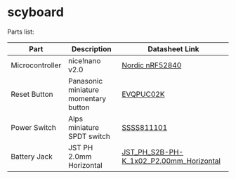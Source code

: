 # scyboard

Parts list:

| Part           | Description               | Datasheet Link                                                                 |
|----------------|---------------------------|--------------------------------------------------------------------------------|
| Microcontroller | nice!nano v2.0   | [Nordic nRF52840](https://nicekeyboards.com/nice-nano)   |    
| Reset Button   | Panasonic miniature momentary button | [EVQPUC02K](https://cdn.shopify.com/s/files/1/0618/5674/3655/files/PANASONIC-EVQPUC02K.pdf) |
| Power Switch   | Alps miniature SPDT switch | [SSSS811101](https://cdn.shopify.com/s/files/1/0618/5674/3655/files/ALPS-SSSS811101.pdf)    |
| Battery Jack   | JST PH 2.0mm Horizontal   | [JST_PH_S2B-PH-K_1x02_P2.00mm_Horizontal](http://www.jst-mfg.com/product/pdf/eng/ePH.pdf)   |                              |
